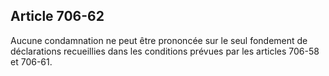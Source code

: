 Article 706-62
----
Aucune condamnation ne peut être prononcée sur le seul fondement de déclarations
recueillies dans les conditions prévues par les articles 706-58 et 706-61.
